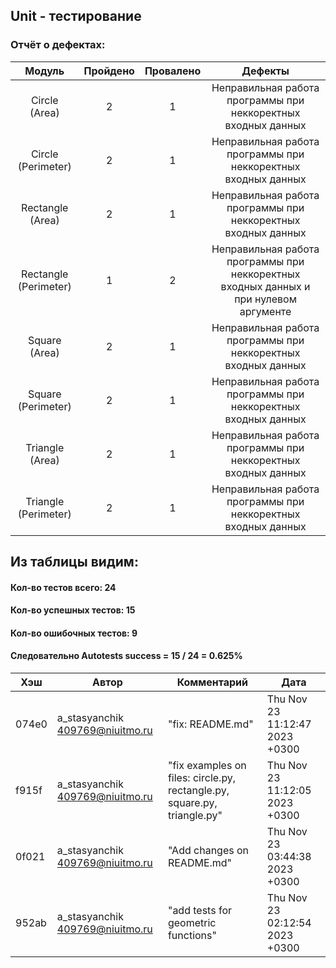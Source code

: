 ## Unit - тестирование

### Отчёт о дефектах:
|        Модуль         | Пройдено | Провалено |                                        Дефекты                                        |
|:---------------------:|:--------:|:---------:|:-------------------------------------------------------------------------------------:|
|    Circle  (Area)     |    2     |     1     |             Неправильная работа программы при неккоректных входных данных             |
|  Circle (Perimeter)   |    2     |     1     |             Неправильная работа программы при неккоректных входных данных             |
|   Rectangle (Area)    |    2     |     1     |             Неправильная работа программы при неккоректных входных данных             |
| Rectangle (Perimeter) |    1     |     2     | Неправильная работа программы при неккоректных входных данных и при нулевом аргументе |
|     Square (Area)     |    2     |     1     |             Неправильная работа программы при неккоректных входных данных             |
|  Square (Perimeter)   |    2     |     1     |             Неправильная работа программы при неккоректных входных данных             |
|    Triangle (Area)    |    2     |     1     |             Неправильная работа программы при неккоректных входных данных             |
| Triangle (Perimeter)  |    2     |     1     |             Неправильная работа программы при неккоректных входных данных             |


## Из таблицы видим:
#### Кол-во тестов всего: 24
#### Кол-во успешных тестов: 15
#### Кол-во ошибочных тестов: 9
#### Следовательно Autotests success = 15 / 24 = 0.625%

| Хэш   | Автор                             | Комментарий                                                              | Дата                           |
|-------|-----------------------------------|--------------------------------------------------------------------------|--------------------------------|
| 074e0 | a_stasyanchik <409769@niuitmo.ru> | "fix: README.md"                                                         | Thu Nov 23 11:12:47 2023 +0300 |
| f915f | a_stasyanchik <409769@niuitmo.ru> | "fix examples on files: circle.py, rectangle.py, square.py, triangle.py" | Thu Nov 23 11:12:05 2023 +0300 |
| 0f021 | a_stasyanchik <409769@niuitmo.ru> | "Add changes on README.md"                                               | Thu Nov 23 03:44:38 2023 +0300 |
| 952ab | a_stasyanchik <409769@niuitmo.ru> | "add tests for geometric functions"                                      | Thu Nov 23 02:12:54 2023 +0300 |